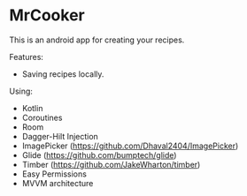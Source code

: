 # MrCooker

This is an android app for creating your recipes.

Features:
   - Saving recipes locally.

Using:
   - Kotlin
   - Coroutines
   - Room
   - Dagger-Hilt Injection
   - ImagePicker (https://github.com/Dhaval2404/ImagePicker)
   - Glide (https://github.com/bumptech/glide)
   - Timber (https://github.com/JakeWharton/timber)
   - Easy Permissions
   - MVVM architecture
